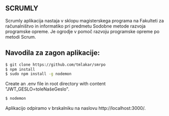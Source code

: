 
## SCRUMLY

Scrumly aplikacija nastaja v sklopu magisterskega programa na Fakulteti za računalništvo in informatiko pri predmetu Sodobne
metode razvoja programske opreme. Je ogrodje v pomoč razvoju programske opreme po metodi Scrum.


## Navodila za zagon aplikacije:

```bash
$ git clone https://github.com/tmlakar/smrpo
$ npm install
$ sudo npm install -g nodemon
```

Create an .env file in root directory with content "JWT_GESLO=toleNašeGeslo".

```bash
$ nodemon
```


Aplikacijo odpiramo v brskalniku na naslovu http://localhost:3000/.
